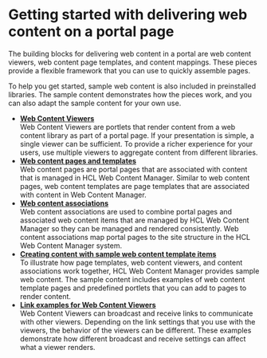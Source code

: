 # Getting started with delivering web content on a portal page

The building blocks for delivering web content in a portal are web content viewers, web content page templates, and content mappings. These pieces provide a flexible framework that you can use to quickly assemble pages.

To help you get started, sample web content is also included in preinstalled libraries. The sample content demonstrates how the pieces work, and you can also adapt the sample content for your own use.

-   **[Web Content Viewers](wcm_deploy_wcmviewer_about.md)**  
Web Content Viewers are portlets that render content from a web content library as part of a portal page. If your presentation is simple, a single viewer can be sufficient. To provide a richer experience for your users, use multiple viewers to aggregate content from different libraries.
-   **[Web content pages and templates](wcm_delivery_webpagetemplate_about.md)**  
Web content pages are portal pages that are associated with content that is managed in HCL Web Content Manager. Similar to web content pages, web content templates are page templates that are associated with content in Web Content Manager.
-   **[Web content associations](wcm_delivery_contentmap_about.md)**  
Web content associations are used to combine portal pages and associated web content items that are managed by HCL Web Content Manager so they can be managed and rendered consistently. Web content associations map portal pages to the site structure in the HCL Web Content Manager system.
-   **[Creating content with sample web content template items](../getting_started/creating_contentsamples/index.md)**  
To illustrate how page templates, web content viewers, and content associations work together, HCL Web Content Manager provides sample web content. The sample content includes examples of web content template pages and predefined portlets that you can add to pages to render content.
-   **[Link examples for Web Content Viewers](wcm_config_delivery_portlet_linking.md)**  
Web Content Viewers can broadcast and receive links to communicate with other viewers. Depending on the link settings that you use with the viewers, the behavior of the viewers can be different. These examples demonstrate how different broadcast and receive settings can affect what a viewer renders.


